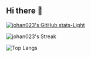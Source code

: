 ## Hi there 👋

[![johan023's GitHub stats-Light](https://github-readme-stats.vercel.app/api?username=johan023\&show_icons=true\&theme=default#gh-light-mode-only)](https://github.com/johan023/github-readme-stats#responsive-card-theme#gh-light-mode-only)

![johan023's Streak](https://github-readme-streak-stats.herokuapp.com/?user=johan023&theme=dracula&hide_border=true)

![Top Langs](https://github-readme-stats.vercel.app/api/top-langs/?username=johan023)



